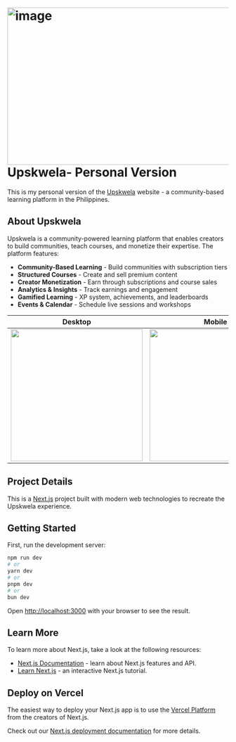 # <img width="1362" height="358" alt="image" src="https://github.com/user-attachments/assets/47ce59b1-f8cc-489f-b79c-56cb698b47f2" /> Upskwela- Personal Version

This is my personal version of the [Upskwela](https://www.upskwela.com/) website - a community-based learning platform in the Philippines.

## About Upskwela

Upskwela is a community-powered learning platform that enables creators to build communities, teach courses, and monetize their expertise. The platform features:

- **Community-Based Learning** - Build communities with subscription tiers
- **Structured Courses** - Create and sell premium content
- **Creator Monetization** - Earn through subscriptions and course sales
- **Analytics & Insights** - Track earnings and engagement
- **Gamified Learning** - XP system, achievements, and leaderboards
- **Events & Calendar** - Schedule live sessions and workshops

| Desktop | Mobile |
|------|--------|
| <img src="https://github.com/user-attachments/assets/b00a2414-5a37-4d9e-ac4d-40a9f7ef568d" height="300"/> | <img src="https://github.com/user-attachments/assets/218b037b-0b1b-4196-92ef-abe87b2b4c03" height="300"/> |





## Project Details

This is a [Next.js](https://nextjs.org) project built with modern web technologies to recreate the Upskwela experience.

## Getting Started

First, run the development server:

```bash
npm run dev
# or
yarn dev
# or
pnpm dev
# or
bun dev
```

Open [http://localhost:3000](http://localhost:3000) with your browser to see the result.

## Learn More

To learn more about Next.js, take a look at the following resources:

- [Next.js Documentation](https://nextjs.org/docs) - learn about Next.js features and API.
- [Learn Next.js](https://nextjs.org/learn) - an interactive Next.js tutorial.

## Deploy on Vercel

The easiest way to deploy your Next.js app is to use the [Vercel Platform](https://vercel.com/new?utm_medium=default-template&filter=next.js&utm_source=create-next-app&utm_campaign=create-next-app-readme) from the creators of Next.js.

Check out our [Next.js deployment documentation](https://nextjs.org/docs/app/building-your-application/deploying) for more details.
